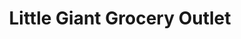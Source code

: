 ---
title: "Little Giant Grocery Outlet"
url: /carmi/little-giant-grocery-outlet/
shop: Supermarkt
---